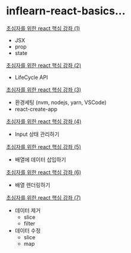 # inflearn-react-basics...

[초심자를 위한 react 핵심 강좌 (1)](https://github.com/jeongmyeonghyeon/inflearn-react-basics/blob/master/docs/%EC%B4%88%EC%8B%AC%EC%9E%90%EB%A5%BC%20%EC%9C%84%ED%95%9C%20react%20%ED%95%B5%EC%8B%AC%20%EA%B0%95%EC%A2%8C%20(1)%20-%20JSX%2C%20props%2C%20state.md)

- JSX
- prop
- state

[초심자를 위한 react 핵심 강좌 (2)](https://github.com/jeongmyeonghyeon/inflearn-react-basics/blob/master/docs/%EC%B4%88%EC%8B%AC%EC%9E%90%EB%A5%BC%20%EC%9C%84%ED%95%9C%20react%20%ED%95%B5%EC%8B%AC%20%EA%B0%95%EC%A2%8C%20(2)%20-%20LifeCycle%20API.md)

- LifeCycle API

[초심자를 위한 react 핵심 강좌 (3)](...)

- 환경세팅 (nvm, nodejs, yarn, VSCode)
- react-create-app

[초심자를 위한 react 핵심 강좌 (4)](...)

- Input 상태 관리하기

[초심자를 위한 react 핵심 강좌 (5)](...)

- 배열에 데이터 삽입하기

[초심자를 위한 react 핵심 강좌 (6)](...)

- 배열 렌더링하기

[초심자를 위한 react 핵심 강좌 (7)](...)

- 데이터 제거
  - slice
  - filter
- 데이터 수정
  - slice
  - map